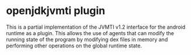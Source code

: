 openjdkjvmti plugin
====

This is a partial implementation of the JVMTI v1.2 interface for the android
runtime as a plugin. This allows the use of agents that can modify the running
state of the program by modifying dex files in memory and performing other
operations on the global runtime state.